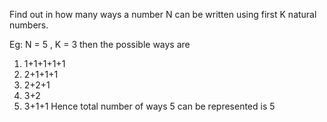 Find out in how many ways a number N can be written using first K natural numbers.

Eg: N = 5 , K = 3 then the possible ways are

1. 1+1+1+1+1
2. 2+1+1+1
3. 2+2+1
4. 3+2
5. 3+1+1
Hence total number of ways 5 can be represented is 5
